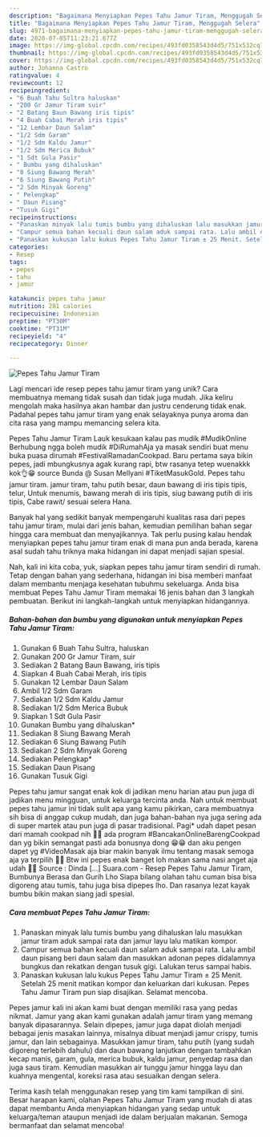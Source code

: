 ```yaml
---
description: "Bagaimana Menyiapkan Pepes Tahu Jamur Tiram, Menggugah Selera"
title: "Bagaimana Menyiapkan Pepes Tahu Jamur Tiram, Menggugah Selera"
slug: 4971-bagaimana-menyiapkan-pepes-tahu-jamur-tiram-menggugah-selera
date: 2020-07-05T11:23:21.677Z
image: https://img-global.cpcdn.com/recipes/493fd0358543d4d5/751x532cq70/pepes-tahu-jamur-tiram-foto-resep-utama.jpg
thumbnail: https://img-global.cpcdn.com/recipes/493fd0358543d4d5/751x532cq70/pepes-tahu-jamur-tiram-foto-resep-utama.jpg
cover: https://img-global.cpcdn.com/recipes/493fd0358543d4d5/751x532cq70/pepes-tahu-jamur-tiram-foto-resep-utama.jpg
author: Johanna Castro
ratingvalue: 4
reviewcount: 12
recipeingredient:
- "6 Buah Tahu Sultra haluskan"
- "200 Gr Jamur Tiram suir"
- "2 Batang Baun Bawang iris tipis"
- "4 Buah Cabai Merah iris tipis"
- "12 Lembar Daun Salam"
- "1/2 Sdm Garam"
- "1/2 Sdm Kaldu Jamur"
- "1/2 Sdm Merica Bubuk"
- "1 Sdt Gula Pasir"
- " Bumbu yang dihaluskan"
- "8 Siung Bawang Merah"
- "6 Siung Bawang Putih"
- "2 Sdm Minyak Goreng"
- " Pelengkap"
- " Daun Pisang"
- "Tusuk Gigi"
recipeinstructions:
- "Panaskan minyak lalu tumis bumbu yang dihaluskan lalu masukkan jamur tiram aduk sampai rata dan jamur layu lalu matikan kompor."
- "Campur semua bahan kecuali daun salam aduk sampai rata. Lalu ambil daun pisang beri daun salam dan masukkan adonan pepes didalamnya bungkus dan rekatkan dengan tusuk gigi. Lalukan terus sampai habis."
- "Panaskan kukusan lalu kukus Pepes Tahu Jamur Tiram ± 25 Menit. Setelah 25 menit matikan kompor dan keluarkan dari kukusan. Pepes Tahu Jamur Tiram pun siap disajikan. Selamat mencoba."
categories:
- Resep
tags:
- pepes
- tahu
- jamur

katakunci: pepes tahu jamur 
nutrition: 281 calories
recipecuisine: Indonesian
preptime: "PT30M"
cooktime: "PT31M"
recipeyield: "4"
recipecategory: Dinner

---
```



![Pepes Tahu Jamur Tiram](https://img-global.cpcdn.com/recipes/493fd0358543d4d5/751x532cq70/pepes-tahu-jamur-tiram-foto-resep-utama.jpg)

Lagi mencari ide resep pepes tahu jamur tiram yang unik? Cara membuatnya memang tidak susah dan tidak juga mudah. Jika keliru mengolah maka hasilnya akan hambar dan justru cenderung tidak enak. Padahal pepes tahu jamur tiram yang enak selayaknya punya aroma dan cita rasa yang mampu memancing selera kita.

Pepes Tahu Jamur Tiram Lauk kesukaan kalau pas mudik #MudikOnline Berhubung ngga boleh mudik #DiRumahAja ya masak sendiri buat menu buka puasa dirumah #FestivalRamadanCookpad. Baru pertama saya bikin pepes, jadi mbungkusnya agak kurang rapi, btw rasanya tetep wuenakkk kok👌😁 source Bunda @ Susan Mellyani #TiketMasukGold. Pepes tahu jamur tiram. jamur tiram, tahu putih besar, daun bawang di iris tipis tipis, telur, Untuk menumis, bawang merah di iris tipis, siug bawang putih di iris tipis, Cabe rawit/ sesuai selera Hana.

Banyak hal yang sedikit banyak mempengaruhi kualitas rasa dari pepes tahu jamur tiram, mulai dari jenis bahan, kemudian pemilihan bahan segar hingga cara membuat dan menyajikannya. Tak perlu pusing kalau hendak menyiapkan pepes tahu jamur tiram enak di mana pun anda berada, karena asal sudah tahu triknya maka hidangan ini dapat menjadi sajian spesial.


Nah, kali ini kita coba, yuk, siapkan pepes tahu jamur tiram sendiri di rumah. Tetap dengan bahan yang sederhana, hidangan ini bisa memberi manfaat dalam membantu menjaga kesehatan tubuhmu sekeluarga. Anda bisa membuat Pepes Tahu Jamur Tiram memakai 16 jenis bahan dan 3 langkah pembuatan. Berikut ini langkah-langkah untuk menyiapkan hidangannya.

<!--inarticleads1-->

##### Bahan-bahan dan bumbu yang digunakan untuk menyiapkan Pepes Tahu Jamur Tiram:

1. Gunakan 6 Buah Tahu Sultra, haluskan
1. Gunakan 200 Gr Jamur Tiram, suir
1. Sediakan 2 Batang Baun Bawang, iris tipis
1. Siapkan 4 Buah Cabai Merah, iris tipis
1. Gunakan 12 Lembar Daun Salam
1. Ambil 1/2 Sdm Garam
1. Sediakan 1/2 Sdm Kaldu Jamur
1. Sediakan 1/2 Sdm Merica Bubuk
1. Siapkan 1 Sdt Gula Pasir
1. Gunakan  Bumbu yang dihaluskan*
1. Sediakan 8 Siung Bawang Merah
1. Sediakan 6 Siung Bawang Putih
1. Sediakan 2 Sdm Minyak Goreng
1. Sediakan  Pelengkap*
1. Sediakan  Daun Pisang
1. Gunakan Tusuk Gigi


Pepes tahu jamur sangat enak kok di jadikan menu harian atau pun juga di jadikan menu mingguan, untuk keluarga tercinta anda. Nah untuk membuat pepes tahu jamur ini tidak sulit apa yang kamu pikirkan, cara membuatnya sih bisa di anggap cukup mudah, dan juga bahan-bahan nya juga sering ada di super martek atau pun juga di pasar tradisional. Pagi* udah dapet pesan dari mamah cookpad nih 🥰🥰 ada program #BancakanOnlineBarengCookpad dan yg bikin semangat pasti ada bonusnya dong 😁😁 dan aku pengen dapet yg #VideoMasak aja biar makin banyak ilmu tentang masak semoga aja ya terpilih 🙏🙏 Btw ini pepes enak banget loh makan sama nasi anget aja udah 🤤🤤 Source : Dinda […] Suara.com - Resep Pepes Tahu Jamur Tiram, Bumbunya Berasa dan Gurih Lho Siapa bilang olahan tahu cuman bisa bisa digoreng atau tumis, tahu juga bisa dipepes lho. Dan rasanya lezat kayak bumbu bikin makan siang jadi spesial. 

<!--inarticleads2-->

##### Cara membuat Pepes Tahu Jamur Tiram:

1. Panaskan minyak lalu tumis bumbu yang dihaluskan lalu masukkan jamur tiram aduk sampai rata dan jamur layu lalu matikan kompor.
1. Campur semua bahan kecuali daun salam aduk sampai rata. Lalu ambil daun pisang beri daun salam dan masukkan adonan pepes didalamnya bungkus dan rekatkan dengan tusuk gigi. Lalukan terus sampai habis.
1. Panaskan kukusan lalu kukus Pepes Tahu Jamur Tiram ± 25 Menit. Setelah 25 menit matikan kompor dan keluarkan dari kukusan. Pepes Tahu Jamur Tiram pun siap disajikan. Selamat mencoba.


Pepes jamur kali ini akan kami buat dengan memiliki rasa yang pedas nikmat. Jamur yang akan kami gunakan adalah jamur tiram yang memang banyak dipasarannya. Selain dipepes, jamur juga dapat diolah menjadi bebagai jenis masakan lainnya, misalnya dibuat menjadi jamur crispy, tumis jamur, dan lain sebagainya. Masukkan jamur tiram, tahu putih (yang sudah digoreng terlebih dahulu) dan daun bawang lanjutkan dengan tambahkan kecap manis, garam, gula, merica bubuk, kaldu jamur, penyedap rasa dan juga saus tiram. Kemudian masukkan air tunggu jamur hingga layu dan kuahnya mengental, koreksi rasa atau sesuaikan dengan selera. 

Terima kasih telah menggunakan resep yang tim kami tampilkan di sini. Besar harapan kami, olahan Pepes Tahu Jamur Tiram yang mudah di atas dapat membantu Anda menyiapkan hidangan yang sedap untuk keluarga/teman ataupun menjadi ide dalam berjualan makanan. Semoga bermanfaat dan selamat mencoba!
